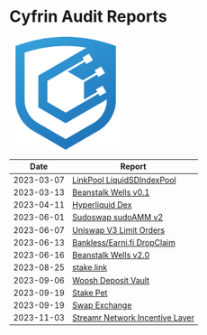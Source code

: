 # Cyfrin Audit Reports

<img src="./cyfrin-logo.png" alt="Cyfrin" width="200" >

| Date       | Report                                                                               |
| ---------- | ------------------------------------------------------------------------------------ |
| 2023-03-07 | [LinkPool LiquidSDIndexPool](./reports/2023-03-07-linkpool_liquid_sd_index_pool.pdf) |
| 2023-03-13 | [Beanstalk Wells v0.1](./reports/2023-03-13-beanstalk_wells_v0.1.pdf)                |
| 2023-04-11 | [Hyperliquid Dex](./reports/2023-04-11-cyfrin-hyperliquid-dex-report.pdf)            |
| 2023-06-01 | [Sudoswap sudoAMM v2](./reports/2023-06-01-sudoswap-report.pdf)                      |
| 2023-06-07 | [Uniswap V3 Limit Orders](./reports/2023-06-07-cyfrin-uniswap-v3-limit-orders.pdf)   |
| 2023-06-13 | [Bankless/Earni.fi DropClaim](./reports/2023-06-13-cyfrin-drop-claim-report-v2.pdf)  |
| 2023-06-16 | [Beanstalk Wells v2.0](./reports/2023-06-16-cyfrin-beanstalk-wells.pdf)              |
| 2023-08-25 | [stake.link](./reports/2023-08-25-cyfrin-stake-link.pdf)              |
| 2023-09-06 | [Woosh Deposit Vault](./reports/2023-09-06-cyfrin-woosh.pdf)              |
| 2023-09-19 | [Stake Pet](./reports/2023-09-19-cyfrin-stakepet.pdf)              |
| 2023-09-19 | [Swap Exchange](./reports/2023-09-19-cyfrin-swapexchange.pdf)              |
| 2023-11-03 | [Streamr Network Incentive Layer](./reports/2023-11-03-cyfrin-streamr-v2.0.pdf)              |

